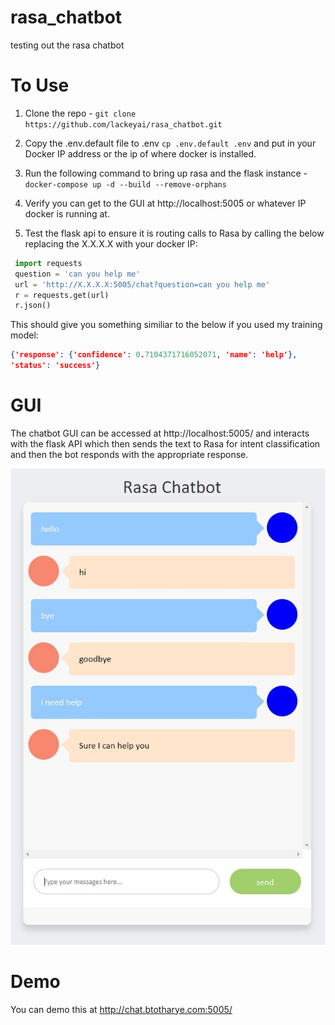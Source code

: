 # rasa_chatbot
testing out the rasa chatbot

# To Use
1. Clone the repo - `git clone https://github.com/lackeyai/rasa_chatbot.git`

2. Copy the .env.default file to .env `cp .env.default .env` and put in your Docker IP address or the ip of where docker is installed.

3. Run the following command to bring up rasa and the flask instance - `docker-compose up -d --build --remove-orphans`

4. Verify you can get to the GUI at http://localhost:5005 or whatever IP docker is running at.

5. Test the flask api to ensure it is routing calls to Rasa by calling the below replacing the X.X.X.X with your docker IP:

```python
 import requests
 question = 'can you help me'
 url = 'http://X.X.X.X:5005/chat?question=can you help me'
 r = requests.get(url)
 r.json()
 ```

 This should give you something similiar to the below if you used my training model:

 ```json
 {'response': {'confidence': 0.7104371716052071, 'name': 'help'},
 'status': 'success'}
 ```

# GUI
The chatbot GUI can be accessed at http://localhost:5005/ and interacts with the flask API which then sends the text to Rasa for intent classification and then the bot responds with the appropriate response.

![Screenshot](screenshot.JPG?raw=true)

# Demo
You can demo this at http://chat.btotharye.com:5005/
